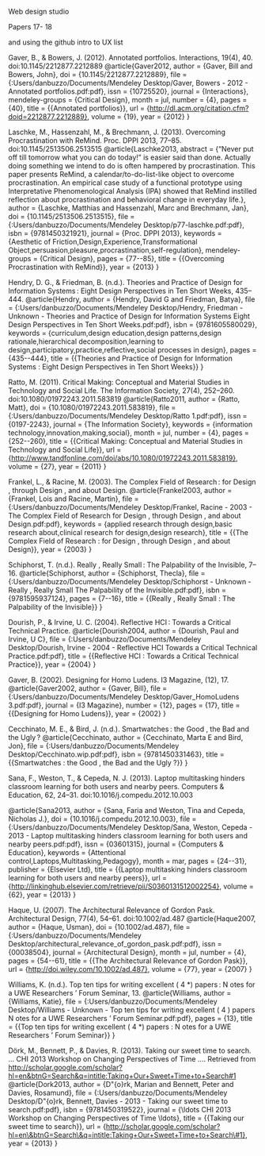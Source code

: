 Web design studio

Papers 17- 18

and using the github intro to UX list

Gaver, B., & Bowers, J. (2012). Annotated portfolios. Interactions, 19(4), 40. doi:10.1145/2212877.2212889
@article{Gaver2012, author = {Gaver, Bill and Bowers, John}, doi = {10.1145/2212877.2212889}, file = {:Users/danbuzzo/Documents/Mendeley Desktop/Gaver, Bowers - 2012 - Annotated portfolios.pdf:pdf}, issn = {10725520}, journal = {Interactions}, mendeley-groups = {Critical Design}, month = jul, number = {4}, pages = {40}, title = {{Annotated portfolios}}, url = {http://dl.acm.org/citation.cfm?doid=2212877.2212889}, volume = {19}, year = {2012} }



Laschke, M., Hassenzahl, M., & Brechmann, J. (2013). Overcoming Procrastination with ReMind. Proc. DPPI 2013, 77–85. doi:10.1145/2513506.2513515
@article{Laschke2013, abstract = {“Never put off till tomorrow what you can do today!” is easier said than done. Actually doing something we intend to do is often hampered by procrastination. This paper presents ReMind, a calendar/to-do-list-like object to overcome procrastination. An empirical case study of a functional prototype using Interpretative Phenomenological Analysis (IPA) showed that ReMind instilled reflection about procrastination and behavioral change in everyday life.}, author = {Laschke, Matthias and Hassenzahl, Marc and Brechmann, Jan}, doi = {10.1145/2513506.2513515}, file = {:Users/danbuzzo/Documents/Mendeley Desktop/p77-laschke.pdf:pdf}, isbn = {9781450321921}, journal = {Proc. DPPI 2013}, keywords = {Aesthetic of Friction,Design,Experience,Transformational Object,persuasion,pleasure,procrastination,self-regulation}, mendeley-groups = {Critical Design}, pages = {77--85}, title = {{Overcoming Procrastination with ReMind}}, year = {2013} }

Hendry, D. G., & Friedman, B. (n.d.). Theories and Practice of Design for Information Systems : Eight Design Perspectives in Ten Short Weeks, 435–444.
@article{Hendry, author = {Hendry, David G and Friedman, Batya}, file = {:Users/danbuzzo/Documents/Mendeley Desktop/Hendry, Friedman - Unknown - Theories and Practice of Design for Information Systems Eight Design Perspectives in Ten Short Weeks.pdf:pdf}, isbn = {9781605580029}, keywords = {curriculum,design education,design patterns,design rationale,hierarchical decomposition,learning to design,participatory,practice,reflective,social processes in design}, pages = {435--444}, title = {{Theories and Practice of Design for Information Systems : Eight Design Perspectives in Ten Short Weeks}} }



Ratto, M. (2011). Critical Making: Conceptual and Material Studies in Technology and Social Life. The Information Society, 27(4), 252–260. doi:10.1080/01972243.2011.583819
@article{Ratto2011, author = {Ratto, Matt}, doi = {10.1080/01972243.2011.583819}, file = {:Users/danbuzzo/Documents/Mendeley Desktop/Ratto 1.pdf:pdf}, issn = {0197-2243}, journal = {The Information Society}, keywords = {information technology,innovation,making,social}, month = jul, number = {4}, pages = {252--260}, title = {{Critical Making: Conceptual and Material Studies in Technology and Social Life}}, url = {http://www.tandfonline.com/doi/abs/10.1080/01972243.2011.583819}, volume = {27}, year = {2011} }


Frankel, L., & Racine, M. (2003). The Complex Field of Research : for Design , through Design , and about Design.
@article{Frankel2003, author = {Frankel, Lois and Racine, Martin}, file = {:Users/danbuzzo/Documents/Mendeley Desktop/Frankel, Racine - 2003 - The Complex Field of Research for Design , through Design , and about Design.pdf:pdf}, keywords = {applied research through design,basic research about,clinical research for design,design research}, title = {{The Complex Field of Research : for Design , through Design , and about Design}}, year = {2003} }

Schiphorst, T. (n.d.). Really , Really Small : The Palpability of the Invisible, 7–16.
@article{Schiphorst, author = {Schiphorst, Thecla}, file = {:Users/danbuzzo/Documents/Mendeley Desktop/Schiphorst - Unknown - Really , Really Small The Palpability of the Invisible.pdf:pdf}, isbn = {9781595937124}, pages = {7--16}, title = {{Really , Really Small : The Palpability of the Invisible}} }


Dourish, P., & Irvine, U. C. (2004). Reflective HCI : Towards a Critical Technical Practice.
@article{Dourish2004, author = {Dourish, Paul and Irvine, U C}, file = {:Users/danbuzzo/Documents/Mendeley Desktop/Dourish, Irvine - 2004 - Reflective HCI Towards a Critical Technical Practice.pdf:pdf}, title = {{Reflective HCI : Towards a Critical Technical Practice}}, year = {2004} }

Gaver, B. (2002). Designing for Homo Ludens. I3 Magazine, (12), 17.
@article{Gaver2002, author = {Gaver, Bill}, file = {:Users/danbuzzo/Documents/Mendeley Desktop/Gaver\_HomoLudens 3.pdf:pdf}, journal = {I3 Magazine}, number = {12}, pages = {17}, title = {{Designing for Homo Ludens}}, year = {2002} }

Cecchinato, M. E., & Bird, J. (n.d.). Smartwatches : the Good , the Bad and the Ugly ?
@article{Cecchinato, author = {Cecchinato, Marta E and Bird, Jon}, file = {:Users/danbuzzo/Documents/Mendeley Desktop/Cecchinato.wip.pdf:pdf}, isbn = {9781450331463}, title = {{Smartwatches : the Good , the Bad and the Ugly ?}} }

Sana, F., Weston, T., & Cepeda, N. J. (2013). Laptop multitasking hinders classroom learning for both users and nearby peers. Computers & Education, 62, 24–31. doi:10.1016/j.compedu.2012.10.003

@article{Sana2013, author = {Sana, Faria and Weston, Tina and Cepeda, Nicholas J.}, doi = {10.1016/j.compedu.2012.10.003}, file = {:Users/danbuzzo/Documents/Mendeley Desktop/Sana, Weston, Cepeda - 2013 - Laptop multitasking hinders classroom learning for both users and nearby peers.pdf:pdf}, issn = {03601315}, journal = {Computers \& Education}, keywords = {Attentional control,Laptops,Multitasking,Pedagogy}, month = mar, pages = {24--31}, publisher = {Elsevier Ltd}, title = {{Laptop multitasking hinders classroom learning for both users and nearby peers}}, url = {http://linkinghub.elsevier.com/retrieve/pii/S0360131512002254}, volume = {62}, year = {2013} }


Haque, U. (2007). The Architectural Relevance of Gordon Pask. Architectural Design, 77(4), 54–61. doi:10.1002/ad.487
@article{Haque2007, author = {Haque, Usman}, doi = {10.1002/ad.487}, file = {:Users/danbuzzo/Documents/Mendeley Desktop/architectural\_relevance\_of\_gordon\_pask.pdf:pdf}, issn = {00038504}, journal = {Architectural Design}, month = jul, number = {4}, pages = {54--61}, title = {{The Architectural Relevance of Gordon Pask}}, url = {http://doi.wiley.com/10.1002/ad.487}, volume = {77}, year = {2007} }

Williams, K. (n.d.). Top ten tips for writing excellent ( 4 *) papers : N otes for a UWE Researchers ’ Forum Seminar, 13.
@article{Williams, author = {Williams, Katie}, file = {:Users/danbuzzo/Documents/Mendeley Desktop/Williams - Unknown - Top ten tips for writing excellent ( 4 ) papers N otes for a UWE Researchers ’ Forum Seminar.pdf:pdf}, pages = {13}, title = {{Top ten tips for writing excellent ( 4 *) papers : N otes for a UWE Researchers ’ Forum Seminar}} }


Dörk, M., Bennett, P., & Davies, R. (2013). Taking our sweet time to search. … CHI 2013 Workshop on Changing Perspectives of Time …. Retrieved from http://scholar.google.com/scholar?hl=en&btnG=Search&q=intitle:Taking+Our+Sweet+Time+to+Search#1
@article{Dork2013, author = {D\"{o}rk, Marian and Bennett, Peter and Davies, Rosamund}, file = {:Users/danbuzzo/Documents/Mendeley Desktop/D\"{o}rk, Bennett, Davies - 2013 - Taking our sweet time to search.pdf:pdf}, isbn = {9781450319522}, journal = {\ldots CHI 2013 Workshop on Changing Perspectives of Time \ldots}, title = {{Taking our sweet time to search}}, url = {http://scholar.google.com/scholar?hl=en\&btnG=Search\&q=intitle:Taking+Our+Sweet+Time+to+Search\#1}, year = {2013} }
